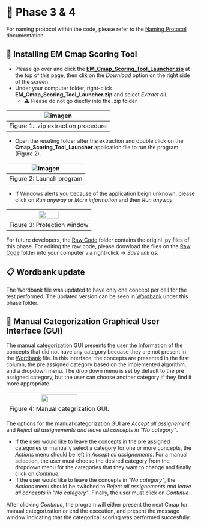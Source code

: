 # :open_file_folder: Phase 3 & 4
For naming protocol within the code, please refer to the [Naming Protocol](https://github.com/RMejiaE/EM-Cmap-Scoring-Tool/blob/main/Naming%20protocol.md) documentation.
## :wrench: Installing EM Cmap Scoring Tool
- Please go over and click the [**EM_Cmap_Scoring_Tool_Launcher.zip**](https://github.com/RMejiaE/EM-Cmap-Scoring-Tool/blob/main/Phase_3_4/EM_Cmap_Scoring_Tool_Launcher.zip) at the top of this page, then clik on the *Download* option on the right side of the screen.
- Under your computer folder, right-click **EM_Cmap_Scoring_Tool_Launcher.zip** and select *Extract all*.
  - :warning: Please do not go diectly into the .zip folder
  
| ![imagen](https://user-images.githubusercontent.com/78668372/233404342-ba3c8d10-e2c7-437e-a0da-82f20dab5c04.png) |
| :-: |
| Figure 1: .zip extraction procedure |

- Open the resuting folder after the extraction and double click on the **Cmap_Scoring_Tool_Launcher** application file to run the program (Figure 2).

| ![imagen](https://user-images.githubusercontent.com/78668372/230093790-764e3e18-1c3c-4f5b-88ff-1b8e95e21c47.png) |
| :-: |
| Figure 2: Launch program |

- If Windows alerts you because of the application beign unknown, please click on *Run anyway* or *More information* and then *Run anyway*

| <img src="https://user-images.githubusercontent.com/78668372/229847812-d8e15832-8819-401c-af6d-07d6c938bb0a.png" width=50% height=60%> |
| :-: |
| Figure 3: Protection window |

For future developers, the [Raw Code](https://github.com/RMejiaE/EM-Cmap-Scoring-Tool/tree/main/Phase_3_4/Raw%20code) folder contains the originl .py files of this phase. For editing the raw code, please donwload the files on the [Raw Code](https://github.com/RMejiaE/EM-Cmap-Scoring-Tool/tree/main/Phase_3_4/Raw%20code) folder into your computer via right-click -> *Save link as*.

## 📋 Wordbank update
The Wordbank file was updated to have only one concept per cell for the test performed.
The updated version can be seen in [Wordbank](https://github.com/RMejiaE/EM-Cmap-Scoring-Tool/blob/main/Phase_3_4/WordBank.csv) under this phase folder.
## 🔮 Manual Categorization Graphical User Interface (GUI)
The manual categorization GUI presents the user the information of the concepts that did not have any category becuase they are not present in the [Wordbank](https://github.com/RMejiaE/EM-Cmap-Scoring-Tool/blob/main/Phase_3_4/WordBank.csv) file. In this interface, the concepts are presented in the first column, the pre assigned category based on the implemented algorithm, and a dropdown menu. The drop down menu is set by default to the pre assigned category, but the user can choose another category if they find it more appropriate.

| <img src="https://user-images.githubusercontent.com/78668372/239608086-5f552523-32ec-4c0c-8c35-85ca7c3b10aa.png" width=60% height=60%> |
| :-: |
| Figure 4: Manual categrization GUI. |

The options for the manual categorization GUI are *Accept all assignement* and *Reject all assignements and leave all concepts in "No category"*.
- If the user would like to leave the concepts in the pre assigned categories or manually select a category for one or more concepts, the *Actions* menu should be left in *Accept all assignements*. For a  manual selection, the user must choose the desired category from the dropdown menu for the categories that they want to change and finally click on *Continue*.
- If the user would like to leave the concepts in *"No category"*, the *Actions* menu should be switched to *Reject all assignements and leave all concepts in "No category"*. Finally, the user must click on *Continue*

After clicking *Continue*, the program will either present the next Cmap for manual categorization or end the execution, and present the message window indicating that the categorical scoring was performed succesfully.
